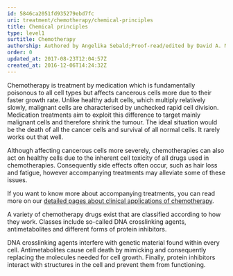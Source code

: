 ```yaml
---
id: 5846ca2051fd935279ebd7fc
uri: treatment/chemotherapy/chemical-principles
title: Chemical principles
type: level1
surtitle: Chemotherapy
authorship: Authored by Angelika Sebald;Proof-read/edited by David A. Mitchell
order: 0
updated_at: 2017-08-23T12:04:57Z
created_at: 2016-12-06T14:24:32Z
---
```


<p>Chemotherapy is treatment by medication which is fundamentally
    poisonous to all cell types but affects cancerous cells more
    due to their faster growth rate. Unlike healthy adult cells,
    which multiply relatively slowly, malignant cells are characterised
    by unchecked rapid cell division. Medication treatments aim
    to exploit this difference to target mainly malignant cells
    and therefore shrink the tumour. The ideal situation would
    be the death of all the cancer cells and survival of all
    normal cells. It rarely works out that well.</p>
<p>Although affecting cancerous cells more severely, chemotherapies
    can also act on healthy cells due to the inherent cell toxicity
    of all drugs used in chemotherapies. Consequently side effects
    often occur, such as hair loss and fatigue, however accompanying
    treatments may alleviate some of these issues.</p>
<aside>
    <p>If you want to know more about accompanying treatments, you
        can read more on our <a href="/treatment/chemotherapy/application/detailed">detailed pages about clinical applications of chemotherapy</a>.</p>
</aside>
<p>A variety of chemotherapy drugs exist that are classified according
    to how they work. Classes include so-called DNA crosslinking
    agents, antimetabolites and different forms of protein inhibitors.</p>
<p>DNA crosslinking agents interfere with genetic material found
    within every cell. Antimetabolites cause cell death by mimicking
    and consequently replacing the molecules needed for cell
    growth. Finally, protein inhibitors interact with structures
    in the cell and prevent them from functioning.</p>
